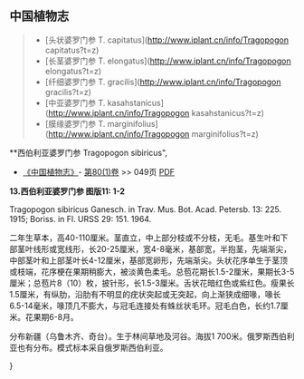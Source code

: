 

## 中国植物志

> * [头状婆罗门参  T.  capitatus](http://www.iplant.cn/info/Tragopogon capitatus?t=z)
> * [长茎婆罗门参  T.  elongatus](http://www.iplant.cn/info/Tragopogon elongatus?t=z)
> * [纤细婆罗门参  T.  gracilis](http://www.iplant.cn/info/Tragopogon gracilis?t=z)
> * [中亚婆罗门参  T.  kasahstanicus](http://www.iplant.cn/info/Tragopogon kasahstanicus?t=z)
> * [膜缘婆罗门参  T.  marginifolius](http://www.iplant.cn/info/Tragopogon marginifolius?t=z)

**西伯利亚婆罗门参 Tragopogon sibiricus",

* [《中国植物志》](http://www.iplant.cn/frps)- [第80(1)卷](http://www.iplant.cn/frps/vol/80(1)) >> 049页 [PDF](http://www.iplant.cn/frps/pdf/80(1)/049.PDF)

**13.西伯利亚婆罗门参 图版11: 1-2**

Tragopogon sibiricus Ganesch. in Trav. Mus. Bot. Acad. Petersb. 13: 225. 1915; Boriss. in Fl. URSS 29: 151. 1964.

二年生草本，高40-110厘米。茎直立，中上部分枝或不分枝，无毛。基生叶和下部茎叶线形或宽线形，长20-25厘米，宽4-8毫米，基部宽，半抱茎，先端渐尖，中部茎叶和上部茎叶长4-12厘米，基部宽卵形，先端渐尖。头状花序单生于茎顶或枝端，花序梗在果期稍膨大，被淡黄色柔毛。总苞花期长1.5-2厘米，果期长3-5厘米；总苞片8（10）枚，披针形，长1.5-3厘米。舌状花暗红色或紫红色。瘦果长1.5厘米，有纵肋，沿肋有不明显的疣状突起或无突起，向上渐狭成细喙，喙长6.5-14毫米，喙顶几不膨大，与冠毛连接处有蛛丝状毛环。冠毛白色，长约1.7厘米。花果期6-8月。

分布新疆（乌鲁木齐、奇台）。生于林间草地及河谷。海拔1 700米。俄罗斯西伯利亚也有分布。模式标本采自俄罗斯西伯利亚。

}